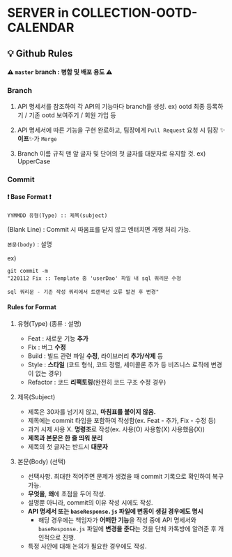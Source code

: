 # SERVER in COLLECTION-OOTD-CALENDAR



## 💡 Github Rules

#### ⚠ `master` branch : 병합 및 배포 용도 ⚠


### Branch

1. API 명세서를 참조하여 각 API의 기능마다 branch를 생성.
ex) ootd 최종 등록하기 / 기존 ootd 보여주기 / 회원 가입 등

2. API 명세서에 따른 기능을 구현 완료하고, 팀장에게 `Pull Request` 요청 시 팀장 ✨**이프**✨가 `Merge`

3. Branch 이름 규칙
맨 앞 글자 및 단어의 첫 글자를 대문자로 유지할 것.
ex) UpperCase



### Commit

#### ❗ Base Format ❗

`YYMMDD 유형(Type) :: 제목(subject)`

(Blank Line) : Commit 시 따옴표를 닫지 않고 엔터치면 개행 처리 가능.

`본문(body)` : 설명

ex)
```
git commit -m 
"220112 Fix :: Template 중 'userDao' 파일 내 sql 쿼리문 수정

sql 쿼리문 - 기존 작성 쿼리에서 트랜잭션 오류 발견 후 변경"
```

#### Rules for Format

1. 유형(Type) (종류 : 설명)
    - Feat : 새로운 기능 **추가**
    - Fix : 버그 **수정**
    - Build : 빌드 관련 파일 **수정**, 라이브러리 **추가/삭제** 등
    - Style : **스타일** (코드 형식, 코드 정렬, 세미콜론 추가 등 비즈니스 로직에 변경이 없는 경우)
    - Refactor : 코드 **리팩토링**(완전히 코드 구조 수정 경우)

2. 제목(Subject)
    - 제목은 30자를 넘기지 않고, **마침표를 붙이지 않음.**
    - 제목에는 commit 타입을 포함하여 작성함(ex. Feat - 추가, Fix - 수정 등)
    - 과거 시제 사용 X. **명령조**로 작성(ex. 사용(O) 사용함(X) 사용했음(X))
    - **제목과 본문은 한 줄 띄워 분리**
    - 제목의 첫 글자는 반드시 **대문자**

3. 본문(Body) (선택)
    - 선택사항. 최대한 적어주면 문제가 생겼을 때 commit 기록으로 확인하여 복구 가능.
    - **무엇을**, **왜**에 초점을 두어 작성.
    - 설명뿐 아니라, commit의 이유 작성 시에도 작성.
    - **API 명세서 또는 `baseResponse.js` 파일에 변동이 생길 경우에도 명시**
        * 해당 경우에는 책임자가 **어떠한 기능**을 작성 중에 API 명세서와 `baseResponse.js` 파일에
        **변경을 준다**는 것을 단체 카톡방에 알려준 후 개인적으로 진행.
    - 특정 사안에 대해 논의가 필요한 경우에도 작성.
